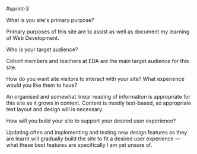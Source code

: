 #sprint-3

What is you site's primary purpose?

Primary purposes of this site are to assist as well as document my learning of Web Development.

Who is your target audience?

Cohort members and teachers at EDA are the main target audience for this site.

How do you want site visitors to interact with your site? What experience would you like them to have?

An organised and somewhat linear reading of information is appropriate for this site as it grows in content. Content is mostly text-based, so appropriate text layout and design will is necessary.

How will you build your site to support your desired user experience?

Updating often and implementing and testing new design features as they are learnt will gradually build the site to fit a desired user experience — what these best features are specifically I am yet unsure of.

